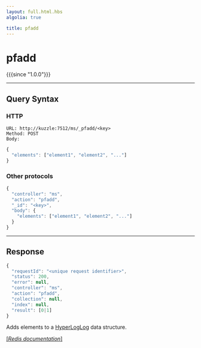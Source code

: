```yaml
---
layout: full.html.hbs
algolia: true

title: pfadd
---
```


# pfadd

{{{since "1.0.0"}}}




---

## Query Syntax

### HTTP

```http
URL: http://kuzzle:7512/ms/_pfadd/<key>
Method: POST  
Body:
```


```js
{
  "elements": ["element1", "element2", "..."]
}
```



### Other protocols


```js
{
  "controller": "ms",
  "action": "pfadd",
  "_id": "<key>",
  "body": {
    "elements": ["element1", "element2", "..."]
  }
}
```

---

## Response

```javascript
{
  "requestId": "<unique request identifier>",
  "status": 200,
  "error": null,
  "controller": "ms",
  "action": "pfadd",
  "collection": null,
  "index": null,
  "result": [0|1]
}
```

Adds elements to a [HyperLogLog](https://en.wikipedia.org/wiki/HyperLogLog) data structure.

[[_Redis documentation_]](https://redis.io/commands/pfadd)
